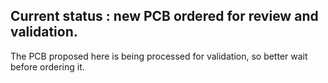 ## Current status : new PCB ordered for review and validation.

The PCB proposed here is being processed for validation, so better wait before ordering it.
